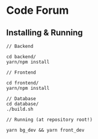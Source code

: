 # Code Forum

## Installing & Running

```
// Backend

cd backend/
yarn/npm install

// Frontend

cd frontend/
yarn/npm install

// Database
cd database/
./build.sh

// Running (at repository root!)

yarn bg_dev && yarn front_dev


```
